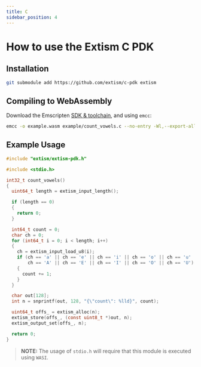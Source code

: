 ```yaml
---
title: C
sidebar_position: 4
---
```


# How to use the Extism C PDK

## Installation

```sh
git submodule add https://github.com/extism/c-pdk extism
```

## Compiling to WebAssembly

Download the Emscripten [SDK & toolchain](https://emscripten.org/index.html), and using `emcc`:

```sh
emcc -o example.wasm example/count_vowels.c --no-entry -Wl,--export-all -sERROR_ON_UNDEFINED_SYMBOLS=0
```

## Example Usage
```c title=main.c
#include "extism/extism-pdk.h"

#include <stdio.h>

int32_t count_vowels()
{
  uint64_t length = extism_input_length();

  if (length == 0)
  {
    return 0;
  }

  int64_t count = 0;
  char ch = 0;
  for (int64_t i = 0; i < length; i++)
  {
    ch = extism_input_load_u8(i);
    if (ch == 'a' || ch == 'e' || ch == 'i' || ch == 'o' || ch == 'u' ||
        ch == 'A' || ch == 'E' || ch == 'I' || ch == 'O' || ch == 'U')
    {
      count += 1;
    }
  }

  char out[128];
  int n = snprintf(out, 128, "{\"count\": %lld}", count);

  uint64_t offs_ = extism_alloc(n);
  extism_store(offs_, (const uint8_t *)out, n);
  extism_output_set(offs_, n);

  return 0;
}
```

> **NOTE:** The usage of `stdio.h` will require that this module is executed using `WASI`.